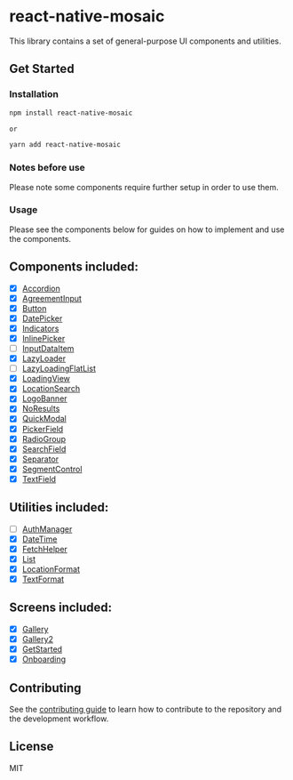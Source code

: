 # react-native-mosaic

This library contains a set of general-purpose UI components and utilities.

## Get Started

### Installation

```sh
npm install react-native-mosaic

or

yarn add react-native-mosaic
```

### Notes before use

Please note some components require further setup in order to use them.

### Usage

Please see the components below for guides on how to implement and use the components.

## Components included:

- [x] [Accordion](https://github.com/AdamLee321/react-native-mosaic/blob/master/docs/Accordion.md)
- [x] [AgreementInput](https://github.com/AdamLee321/react-native-mosaic/blob/master/docs/AgreementInput.md)
- [x] [Button](https://github.com/AdamLee321/react-native-mosaic/blob/master/docs/Button.md)
- [x] [DatePicker](https://github.com/AdamLee321/react-native-mosaic/blob/master/docs/DatePicker.md)
- [x] [Indicators](https://github.com/AdamLee321/react-native-mosaic/blob/master/docs/Indicators.md)
- [x] [InlinePicker](https://github.com/AdamLee321/react-native-mosaic/blob/master/docs/InlinePicker.md)
- [ ] [InputDataItem]()
- [x] [LazyLoader]()
- [ ] [LazyLoadingFlatList]()
- [x] [LoadingView](https://github.com/AdamLee321/react-native-mosaic/blob/master/docs/LoadingView.md)
- [x] [LocationSearch](https://github.com/AdamLee321/react-native-mosaic/blob/master/docs/LocationSearch.md)
- [x] [LogoBanner](https://github.com/AdamLee321/react-native-mosaic/blob/master/docs/LogoBanner.md)
- [x] [NoResults](https://github.com/AdamLee321/react-native-mosaic/blob/master/docs/NoResults.md)
- [x] [QuickModal](https://github.com/AdamLee321/react-native-mosaic/blob/master/docs/QuickModal.md)
- [x] [PickerField](https://github.com/AdamLee321/react-native-mosaic/blob/master/docs/PickerField.md)
- [x] [RadioGroup](https://github.com/AdamLee321/react-native-mosaic/blob/master/docs/RadioGroup.md)
- [x] [SearchField](https://github.com/AdamLee321/react-native-mosaic/blob/master/docs/SearchBar.md)
- [x] [Separator](https://github.com/AdamLee321/react-native-mosaic/blob/master/docs/Separator.md)
- [x] [SegmentControl](https://github.com/AdamLee321/react-native-mosaic/blob/master/docs/SegmentControl.md)
- [x] [TextField](https://github.com/AdamLee321/react-native-mosaic/blob/master/docs/TextField.md)

## Utilities included:

- [ ] [AuthManager]()
- [x] [DateTime](https://github.com/AdamLee321/react-native-mosaic/blob/master/docs/Utils/DateTime.md)
- [x] [FetchHelper](https://github.com/AdamLee321/react-native-mosaic/blob/master/docs/Utils/FetchHelper.md)
- [x] [List](https://github.com/AdamLee321/react-native-mosaic/blob/master/docs/List.md)
- [x] [LocationFormat](https://github.com/AdamLee321/react-native-mosaic/blob/master/docs/LocationFormat.md)
- [x] [TextFormat](https://github.com/AdamLee321/react-native-mosaic/blob/master/docs/TextFormat.md)

## Screens included:

- [x] [Gallery](https://github.com/AdamLee321/react-native-mosaic/blob/master/docs/Gallery.md)
- [x] [Gallery2](https://github.com/AdamLee321/react-native-mosaic/blob/master/docs/Gallery2.md)
- [x] [GetStarted](https://github.com/AdamLee321/react-native-mosaic/blob/master/docs/GetStarted/GetStarted.md)
- [x] [Onboarding](https://github.com/AdamLee321/react-native-mosaic/blob/master/docs/Onboarding.md)

## Contributing

See the [contributing guide](CONTRIBUTING.md) to learn how to contribute to the repository and the development workflow.

## License

MIT
